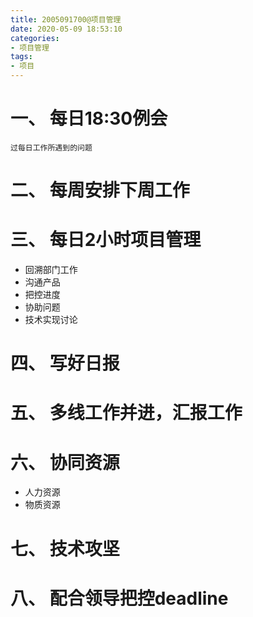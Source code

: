 ```yaml
---
title: 2005091700@项目管理
date: 2020-05-09 18:53:10
categories:
- 项目管理
tags:
- 项目
---
```

# 一、 每日18:30例会
    过每日工作所遇到的问题

# 二、 每周安排下周工作

# 三、 每日2小时项目管理
+ 回溯部门工作
+ 沟通产品
+ 把控进度
+ 协助问题
+ 技术实现讨论

# 四、 写好日报

# 五、 多线工作并进，汇报工作

# 六、 协同资源
+ 人力资源
+ 物质资源

# 七、 技术攻坚

# 八、 配合领导把控deadline